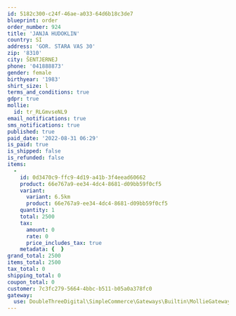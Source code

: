 ```yaml
---
id: 5182c300-c24f-46ae-a033-64d6b18c3de7
blueprint: order
order_number: 924
title: 'JANJA HUDOKLIN'
country: SI
address: 'GOR. STARA VAS 30'
zip: '8310'
city: ŠENTJERNEJ
phone: '041888873'
gender: female
birthyear: '1983'
shirt_size: l
terms_and_conditions: true
gdpr: true
mollie:
  id: tr_RLGmvseNL9
email_notifications: true
sms_notifications: true
published: true
paid_date: '2022-08-31 06:29'
is_paid: true
is_shipped: false
is_refunded: false
items:
  -
    id: 0d3470c9-ffc9-4d19-a41b-3f4eead60662
    product: 66e767a9-ee34-4dc4-8681-d09bb59f0cf5
    variant:
      variant: 6.5km
      product: 66e767a9-ee34-4dc4-8681-d09bb59f0cf5
    quantity: 1
    total: 2500
    tax:
      amount: 0
      rate: 0
      price_includes_tax: true
    metadata: {  }
grand_total: 2500
items_total: 2500
tax_total: 0
shipping_total: 0
coupon_total: 0
customer: 7c3fc279-5664-4bbc-b511-b05a0a378fc0
gateway:
  use: DoubleThreeDigital\SimpleCommerce\Gateways\Builtin\MollieGateway
---
```

